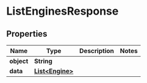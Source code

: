 # ListEnginesResponse

## Properties
Name | Type | Description | Notes
------------ | ------------- | ------------- | -------------
**object** | **String** |  | 
**data** | [**List&lt;Engine&gt;**](Engine.md) |  | 

